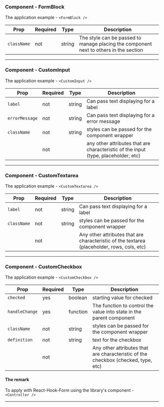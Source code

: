 ### Component - FormBlock

The application example - `<FormBlock />`

| Prop | Required | Type | Description |
| --- | --- | --- | --- |
| `className` | not | string | The style can be passed to manage placing the component next to others in the section |

<hr>

### Component - CustomInput

The application example - `<CustomInput />`

| Prop | Required | Type | Description |
| --- | --- | --- | --- |
| `label` | not | string | Can pass text displaying for a label |
| `errorMessage` | not | string | Can pass text displaying for a error message |
| `className` | not | string | styles can be passed for the component wrapper |
|  | not |  | any other attributes that are characteristic of the input (type, placeholder, etc) |

<hr>

### Component - CustomTextarea

The application example - `<CustomTextarea />`

| Prop | Required | Type | Description |
| --- | --- | --- | --- |
| `label` | not | string | Can pass text displaying for a label |
| `className` | not | string | styles can be passed for the component wrapper |
|  | not |  | Any other attributes that are characteristic of the textarea (placeholder, rows, cols, etc) |

<hr>

### Component - CustomCheckbox

The application example - `<CustomCheckbox />`

| Prop | Required | Type | Description |
| --- | --- | --- | --- |
| `checked` | yes | boolean | starting value for checked |
| `handleChange` | yes | function | The function to control the value into state in the parent component |
| `className` | not | string | styles can be passed for the component wrapper |
| `definition` | not | string | text for the checkbox |
|  | not |  | Any other attributes that are characteristic of the checkbox (checked, type, etc) |

#### The remark

To apply with React-Hook-Form using the library's component - `<Controller />`

<hr>
